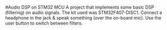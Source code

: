 #Audio DSP on STM32 MCU
A project that implements some basic DSP (filtering) on audio signals. The kit used was STM32F407-DISC1. Connect a headphone in the jack & speak something (over the on-board mic). Use the user button to switch between filters.
